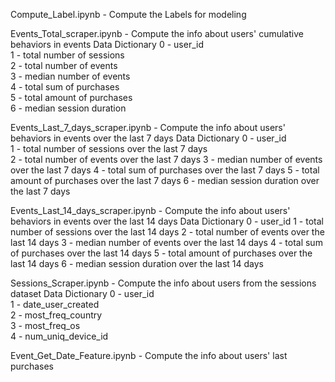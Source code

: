Compute_Label.ipynb - Compute the Labels for modeling

Events_Total_scraper.ipynb - Compute the info about users' cumulative behaviors in events
Data Dictionary
0 - user_id  
1 - total number of sessions  
2 - total number of events  
3 - median number of events  
4 - total sum of purchases  
5 - total amount of purchases  
6 - median session duration 

Events_Last_7_days_scraper.ipynb - Compute the info about users' behaviors in events over the last 7 days
Data Dictionary
0 - user_id  
1 - total number of sessions over the last 7 days  
2 - total number of events over the last 7 days
3 - median number of events over the last 7 days
4 - total sum of purchases over the last 7 days
5 - total amount of purchases over the last 7 days
6 - median session duration over the last 7 days

Events_Last_14_days_scraper.ipynb - Compute the info about users' behaviors in events over the last 14 days
Data Dictionary
0 - user_id
1 - total number of sessions over the last 14 days
2 - total number of events over the last 14 days
3 - median number of events over the last 14 days
4 - total sum of purchases over the last 14 days
5 - total amount of purchases over the last 14 days
6 - median session duration over the last 14 days

Sessions_Scraper.ipynb - Compute the info about users from the sessions dataset
Data Dictionary
0 - user_id  
1 - date_user_created   
2 - most_freq_country  
3 - most_freq_os  
4 - num_uniq_device_id

Event_Get_Date_Feature.ipynb - Compute the info about users' last purchases




